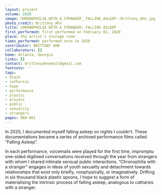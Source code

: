 ```yaml
---
layout: project
volume: 2020
image: CHRONOPHILIA_WITH_A_STRANGER__FALLING_ASLEEP--Brittany_Ahn.jpg
photo_credit: Brittany Ahn
title: CHRONOPHILIA WITH A STRANGER; FALLING ASLEEP
first_performed: first performed on February 01, 2020
place: the artist's storage room
times_performed: performed once in 2020
contributor: BRITTANY AHN
collaborators: []
home: Atlanta, Georgia
links: []
contact: brittanyahnemail@gmail.com
footnote: ''
tags:
- black
- catharsis
- hope
- performance
- plastic
- process
- public
- sexuality
- strangers
pages: 060-061
---
```


In 2020, I documented myself falling asleep on nights I couldn’t. These documentations became a series of archived performance films called “Falling Asleep”.

In each performance, voicemails were played for the first time, impromptu one-sided digitised conversations received through the year from strangers with whom I shared intimate sensual public interactions. “Chronophilia with a stranger” engages in ideas of youth sexuality and detachment towards relationships that exist only briefly, nonphysically, or imaginatively. Drifting in six thousand black plastic spoons, I hope to suggest a form of materialising the intrinsic process of falling asleep, analogous to catharsis with a stranger.
